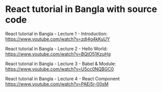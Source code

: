 # React tutorial in Bangla with source code 

React tutorial in Bangla - Lecture 1 - Introduction: 
https://www.youtube.com/watch?v=zdj4g4kKuUY

React tutorial in Bangla - Lecture 2 - Hello World:
https://www.youtube.com/watch?v=BQtO51KzuHg

React tutorial in Bangla - Lecture 3 - Babel & Module:
https://www.youtube.com/watch?v=U5cc0NQBGC0

React tutorial in Bangla - Lecture 4 - React Component
https://www.youtube.com/watch?v=PAEi5r-00sM